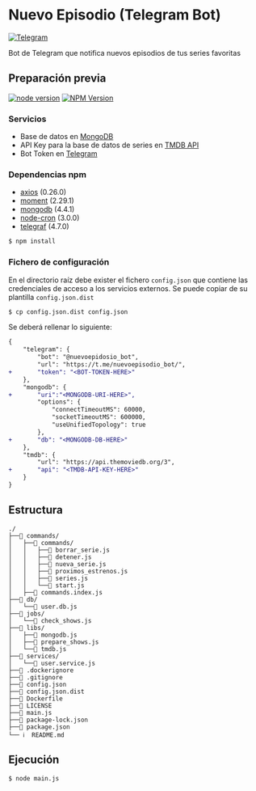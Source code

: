 # Nuevo Episodio (Telegram Bot)

[![Telegram][telegram-image]][telegram-url] 

Bot de Telegram que notifica nuevos episodios de tus series favoritas

## Preparación previa

[![node version][node-image]][node-url]
[![NPM Version][npm-image]][npm-url]

### Servicios
- Base de datos en [MongoDB](https://www.mongodb.com/)
- API Key para la base de datos de series en [TMDB API](https://www.themoviedb.org/documentation/api?language=es)
- Bot Token en [Telegram](https://core.telegram.org/api)

### Dependencias npm
- [axios](https://www.npmjs.com/package/axios) (0.26.0)
- [moment](https://www.npmjs.com/package/moment) (2.29.1)
- [mongodb](https://www.npmjs.com/package/mongodb) (4.4.1)
- [node-cron](https://www.npmjs.com/package/node-cron) (3.0.0)
- [telegraf](https://www.npmjs.com/package/telegraf) (4.7.0)
```bash
$ npm install
```

### Fichero de configuración
En el directorio raíz debe exister el fichero `config.json` que contiene las credenciales de acceso a los servicios externos. Se puede copiar de su plantilla `config.json.dist`
```bash
$ cp config.json.dist config.json
```
Se deberá rellenar lo siguiente:

```diff
{
    "telegram": {
        "bot": "@nuevoepidosio_bot",
        "url": "https://t.me/nuevoepisodio_bot/",
+       "token": "<BOT-TOKEN-HERE>"
    },
    "mongodb": {
+       "uri":"<MONGODB-URI-HERE>",
        "options": {
            "connectTimeoutMS": 60000,
            "socketTimeoutMS": 600000,
            "useUnifiedTopology": true
        },
+       "db": "<MONGODB-DB-HERE>"
    },
    "tmdb": {
        "url": "https://api.themoviedb.org/3",
+       "api": "<TMDB-API-KEY-HERE>"
    }
}

```

## Estructura
```
./
├──📁 commands/
│   ├──📁 commands/
│   │   ├──📜 borrar_serie.js
│   │   ├──📜 detener.js
│   │   ├──📜 nueva_serie.js
│   │   ├──📜 proximos_estrenos.js
│   │   ├──📜 series.js
│   │   └──📜 start.js
│   ├──📜 commands.index.js
├──📁 db/
│   └──📜 user.db.js
├──📁 jobs/
│   └──📜 check_shows.js
├──📁 libs/
│   ├──📜 mongodb.js
│   ├──📜 prepare_shows.js
│   └──📜 tmdb.js
├──📁 services/
│   └──📜 user.service.js
├──📄 .dockerignore
├──📄 .gitignore
├──📃 config.json
├──📄 config.json.dist
├──🐋 Dockerfile
├──🔑 LICENSE
├──📜 main.js
├──📃 package-lock.json
├──📃 package.json
└── ℹ️  README.md
```

## Ejecución
```
$ node main.js
```


[npm-image]: https://img.shields.io/badge/npm-6.14.11-critical
[npm-url]: https://www.npmjs.com/
[node-image]: https://img.shields.io/badge/node-14.16.0-success
[node-url]: https://nodejs.org/en/
[typescript-image]: https://img.shields.io/badge/node-14.16.0-success
[typescript-url]: https://nodejs.org/en/
[telegram-image]: https://img.shields.io/badge/%40nuevoepisodio__bot-blue?logo=telegram
[telegram-url]: https://t.me/nuevoepisodio_bot
